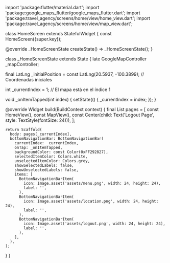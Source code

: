 import 'package:flutter/material.dart';
import 'package:google_maps_flutter/google_maps_flutter.dart';
import 'package:travel_agency/screens/home/view/home_view.dart';
import 'package:travel_agency/screens/home/view/map_view.dart';

class HomeScreen extends StatefulWidget {
  const HomeScreen({super.key});

  @override
  _HomeScreenState createState() => _HomeScreenState();
}

class _HomeScreenState extends State<HomeScreen> {
  late GoogleMapController _mapController;

  final LatLng _initialPosition = const LatLng(20.5937, -100.3899); // Coordenadas iniciales

  int _currentIndex = 1; // El mapa está en el índice 1
  
  
  void _onItemTapped(int index) {
    setState(() {
      _currentIndex = index;
    });
  }

  @override
  Widget build(BuildContext context) {
    final List<Widget> pages = [
      const HomeView(),
      const MapView(),
      const Center(child: Text('Logout Page', style: TextStyle(fontSize: 24))), 
    ];

    return Scaffold(
      body: pages[_currentIndex], 
      bottomNavigationBar: BottomNavigationBar(
        currentIndex: _currentIndex,
        onTap: _onItemTapped,
        backgroundColor: const Color(0xFF292827), 
        selectedItemColor: Colors.white, 
        unselectedItemColor: Colors.grey, 
        showSelectedLabels: false, 
        showUnselectedLabels: false, 
        items: [
          BottomNavigationBarItem(
            icon: Image.asset('assets/menu.png', width: 24, height: 24),
            label: '', 
          ),
          BottomNavigationBarItem(
            icon: Image.asset('assets/location.png', width: 24, height: 24),
            label: '', 
          ),
          BottomNavigationBarItem(
            icon: Image.asset('assets/logout.png', width: 24, height: 24),
            label: '', 
          ),
        ],
      ),
    );
  }
}
